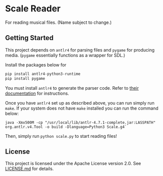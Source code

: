 # Scale Reader
For reading musical files. (Name subject to change.)

## Getting Started
This project depends on `antlr4` for parsing files and `pygame` for producing media. (`pygame` essentially functions as a wrapper for SDL.)

Install the packages below for 
```sh
pip install antlr4-python3-runtime
pip install pygame
```
You must install `antlr4` to generate the parser code. Refer to [their documentation](https://github.com/antlr/antlr4/blob/master/doc/getting-started.md) for instructions.

Once you have `antlr4` set up as described above, you can run simply run `make`. If your system does not have `make` installed you can run the command below:
```
java -Xmx500M -cp "/usr/local/lib/antlr-4.7.1-complete.jar:LASSPATH" org.antlr.v4.Tool -o build -Dlanguage=Python3 Scale.g4`
```

Then, simply run `python scale.py` to start reading files!

## License
This project is licensed under the Apache License version 2.0. See [LICENSE.md](./LICENSE.md) for details.